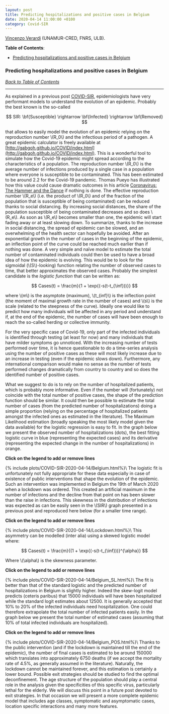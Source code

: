 ```yaml
---
layout: post
title: Predicting hospitalizations and positive cases in Belgium
date: 2020-04-14 11:00:00 +0100
category: Covid-SIR
---
```

[Vincenzo Verardi](https://directory.unamur.be/staff/vverardi) (UNAMUR-CRED, FNRS, ULB).

**Table of Contents**:<a name="tbc"></a>

- [Predicting hospitalizations and positive cases in Belgium <a name="cap1"></a>](#predicting-hospitalizations-and-positive-cases-in-belgium)

### Predicting hospitalizations and positive cases in Belgium <a name="cap1"></a>

[*Back to Table of Contents*](#tbc)

-------------------------------------

As explained in a previous post [COVID-SIR](https://learning-from-the-curve.github.io/covid-sir/2020/04/13/COVID-SIR.html#cap1), epidemiologists have very performant models to understand the evolution of an epidemic. Probably the best known is the so-called

$$ SIR: \bf{Susceptible} \rightarrow \bf{Infected} \rightarrow \bf{Removed} $$

that allows to easily model the evolution of an epidemic relying on the reproduction number \\(R\_0\\) and the infectious period of a pathogen. A great epidemic calculator is freely available at [http://gabgoh.github.io/COVID/index.html](http://gabgoh.github.io/COVID/index.html). This is a wonderful tool to simulate how the Covid-19 epidemic might spread according to the characteristics of a population. The reproduction number \\(R\_0\\) is the average number of infections produced by a single case in a population where everyone is susceptible to be contaminated. This has been estimated to be around 2.2 for the Covid-19 pandemic. Thomas Pueyo has illustrated how this value could cause dramatic outcomes in his article [Coronavirus: The Hammer and the Dance](https://medium.com/@tomaspueyo/coronavirus-the-hammer-and-the-dance-be9337092b56) if nothing is done.<!--more-->
The effective reproduction number \\(R\_e\\) (i.e. the product of \\(R\_0\\) and of the fraction of the population that is susceptible of being contaminated) can be reduced thanks to social distancing. By increasing social distances, the share of the population susceptible of being contaminated decreases and so does \\(R\_e\\). As soon as \\(R\_e\\) becomes smaller than one, the epidemic will start fading away or at least slowing down. To summarize, thanks to the increase in social distancing, the spread of epidemic can be slowed, and an overwhelming of the health sector can hopefully be avoided. After an exponential growth in the number of cases in the beginning of the epidemic, an inflection point of the curve could be reached much earlier than if nothing was done. A very simple and naïve model to estimate the total number of contaminated individuals could then be used to have a broad idea of how the epidemic is evolving. This would be to look for the sigmoidal (\\(S\\)-looking) function relating the number of observed cases to time, that better approximates the observed cases. Probably the simplest candidate is the *logistic function* that can be written as:

$$ Cases(t) = \frac{m}{1 + \exp{(-s(t-t_{\inf}))}} $$

where \\(m\\) is the asymptote (maximum), \\(t\_{inf}\\) is the inflection point (the moment of maximal growth rate in the number of cases) and \\(s\\) is the scale (related to the steepness of the curve). Ideally one would like to predict how many individuals will be affected in any period and understand if, at the end of the epidemic, the number of cases will have been enough to reach the so-called herding or collective immunity.

For the very specific case of Covid-19, only part of the infected individuals is identified through testing (at least for now) and many individuals that have milder symptoms go unnoticed. With the increasing number of tests performed over time, it is hence questionable to do a time-series analysis using the number of positive cases as these will most likely increase due to an increase in testing (even if the epidemic slows down). Furthermore, any international comparison would make no sense as the number of tests performed changes dramatically from country to country and so does the identified number of positive cases.

What we suggest to do is to rely on the number of hospitalized patients, which is probably more informative. Even if the number will (fortunately) not coincide with the total number of positive cases, the shape of the prediction function should be similar. It could then be possible to estimate the total number of cases (from the predicted number of hospitalizations) doing a simple proportion (relying on the percentage of hospitalized patients amongst the infected ones as estimated in the literature). The Maximum Likelihood estimation (broadly speaking the most likely model given the data available) for the logistic regression is easy to fit. In the graph below we present the observed number of hospitalizations (dots), the best fitting logistic curve in blue (representing the expected cases) and its derivative (representing the expected change in the number of hospitalizations) in orange.

**Click on the legend to add or remove lines**

{% include plots/COVID-SIR-2020-04-14/Belgium.html%}\\
The logistic fit is unfortunately not fully appropriate for these data especially in case of existence of public interventions that shape the evolution of the epidemic. Such an intervention was implemented in Belgium the 19th of March 2020 when a lockdown was ordered. This created an artificial maximum in the number of infections and the decline from that point on has been slower than the raise in infections. This skewness in the distribution of infections was expected as can be easily seen in the \\(SIR\\) graph presented in a previous post and reproduced here below (for a smaller time range).

**Click on the legend to add or remove lines**

{% include plots/COVID-SIR-2020-04-14/Lockdown.html%}\\
This asymmetry can be modelled (inter alia) using a skewed logistic model where:

$$ Cases(t) = \frac{m}{(1 + \exp{(-s(t-t_{\inf}))}^{\alpha}} $$

Where \\(\\alpha\\) is the skewness parameter.

**Click on the legend to add or remove lines**

{% include plots/COVID-SIR-2020-04-14/Belgium_SL.html%}\\
The fit is better than that of the standard logistic and the predicted number of hospitalizations in Belgium is slightly higher. Indeed the skew-logit model predicts (ceteris paribus) that 15000 individuals will have been hospitalized while the standard logit estimates about 12500. It is generally accepted that 10% to 20% of the infected individuals need hospitalization. One could therefore extrapolate the total number of infected patients easily. In the graph below we present the total number of estimated cases (assuming that 10% of total infected individuals are hospitalized).

**Click on the legend to add or remove lines**

{% include plots/COVID-SIR-2020-04-14/Belgium_POS.html%}\\
Thanks to the public intervention (and if the lockdown is maintained till the end of the epidemic), the number of final cases is estimated to be around 150000 which translates into approximately 6750 deaths (if we accept the mortality rate of 4.5%, as generally assumed in the literature). Naturally, the lockdown cannot be maintained forever, and this estimation is certainly a lower bound. Possible exit strategies should be studied to find the optimal deconfinement. The age structure of the population should play a central role in the analysis given the specificities of this specific virus, particularly lethal for the elderly. We will discuss this point in a future post devoted to exit strategies. In that occasion we will present a more complete epidemic model that includes age classes, symptomatic and asymptomatic cases, location specific interactions and many more features.
